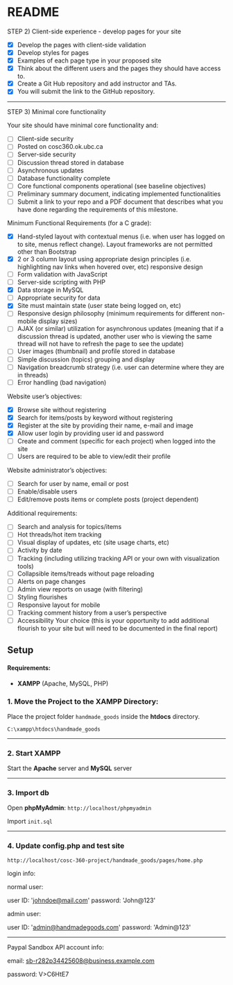# README

STEP 2) Client-side experience - develop pages for your site

- [X] Develop the pages with client-side validation
- [X] Develop styles for pages
- [X] Examples of each page type in your proposed site
- [X] Think about the different users and the pages they should have access to.
- [X] Create a Git Hub repository and add instructor and TAs.
- [X] You will submit the link to the GitHub repository.

---

STEP 3) Minimal core functionality

Your site should have minimal core functionality and:

- [ ] Client-side security
- [ ] Posted on cosc360.ok.ubc.ca
- [ ] Server-side security
- [ ] Discussion thread stored in database
- [ ] Asynchronous updates
- [ ] Database functionality complete
- [ ] Core functional components operational (see baseline objectives)
- [ ] Preliminary summary document, indicating implemented functionalities
- [ ] Submit a link to your repo and a PDF document that describes what you have done regarding the requirements of this milestone.

Minimum Functional Requirements (for a C grade):

- [X] Hand-styled layout with contextual menus (i.e. when user has logged on to site, menus reflect change). Layout frameworks are not permitted other than Bootstrap
- [X] 2 or 3 column layout using appropriate design principles (i.e. highlighting nav links when hovered over, etc) responsive design
- [ ] Form validation with JavaScript
- [ ] Server-side scripting with PHP
- [X] Data storage in MySQL
- [ ] Appropriate security for data
- [X] Site must maintain state (user state being logged on, etc)
- [ ] Responsive design philosophy (minimum requirements for different non-mobile display sizes)
- [ ] AJAX (or similar) utilization for asynchronous updates (meaning that if a discussion thread is updated, another user who is viewing the same thread will not have to refresh the page to see the update)
- [ ] User images (thumbnail) and profile stored in database
- [ ] Simple discussion (topics) grouping and display
- [ ] Navigation breadcrumb strategy (i.e. user can determine where they are in threads)
- [ ] Error handling (bad navigation)

Website user’s objectives:

- [X] Browse site without registering
- [X] Search for items/posts by keyword without registering
- [X] Register at the site by providing their name, e-mail and image
- [X] Allow user login by providing user id and password
- [ ] Create and comment (specific for each project) when logged into the site
- [ ] Users are required to be able to view/edit their profile

Website administrator’s objectives:

- [ ] Search for user by name, email or post
- [ ] Enable/disable users
- [ ] Edit/remove posts items or complete posts (project dependent)

Additional requirements:

- [ ] Search and analysis for topics/items
- [ ] Hot threads/hot item tracking
- [ ] Visual display of updates, etc (site usage charts, etc)
- [ ] Activity by date
- [ ] Tracking (including utilizing tracking API or your own with visualization tools)
- [ ] Collapsible items/treads without page reloading
- [ ] Alerts on page changes
- [ ] Admin view reports on usage (with filtering)
- [ ] Styling flourishes
- [ ] Responsive layout for mobile
- [ ] Tracking comment history from a user’s perspective
- [ ] Accessibility
  Your choice (this is your opportunity to add additional flourish to your site but will need to be documented in the final report)

## Setup

#### Requirements:

- **XAMPP** (Apache, MySQL, PHP)

### 1. Move the Project to the XAMPP Directory:

Place the project folder `handmade_goods` inside the **htdocs** directory.

`C:\xampp\htdocs\handmade_goods`

---

### 2. Start XAMPP

Start the **Apache** server and **MySQL** server

---

### 3. Import db

Open **phpMyAdmin**:
`http://localhost/phpmyadmin`

Import `init.sql`

---

### 4. Update config.php and test site

`http://localhost/cosc-360-project/handmade_goods/pages/home.php`

login info:

normal user:

user ID: 'johndoe@mail.com'
password: 'John@123'

admin user:

user ID: 'admin@handmadegoods.com'
password: 'Admin@123'

---

Paypal Sandbox API account info:

email: sb-r282p34425608@business.example.com

password: V>C6HtE7
